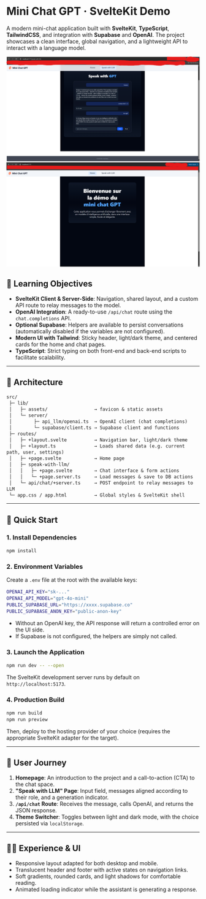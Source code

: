 # Mini Chat GPT · SvelteKit Demo

A modern mini-chat application built with **SvelteKit**, **TypeScript**, **TailwindCSS**, and integration with **Supabase** and **OpenAI**. The project showcases a clean interface, global navigation, and a lightweight API to interact with a language model.

![Aperçu de l’interface](docs/app-preview.png)
![Aperçu de l’interface](docs/app-preview_2.png)

## 🎯 Learning Objectives

  - **SvelteKit Client & Server-Side**: Navigation, shared layout, and a custom API route to relay messages to the model.
  - **OpenAI Integration**: A ready-to-use `/api/chat` route using the `chat.completions` API.
  - **Optional Supabase**: Helpers are available to persist conversations (automatically disabled if the variables are not configured).
  - **Modern UI with Tailwind**: Sticky header, light/dark theme, and centered cards for the home and chat pages.
  - **TypeScript**: Strict typing on both front-end and back-end scripts to facilitate scalability.

-----

## 🧱 Architecture

```
src/
 ├─ lib/
 │   ├─ assets/                 → favicon & static assets
 │   └─ server/
 │        ├─ api_llm/openai.ts  → OpenAI client (chat completions)
 │        └─ supabase/client.ts → Supabase client and functions
 ├─ routes/
 │   ├─ +layout.svelte          → Navigation bar, light/dark theme
 │   ├─ +layout.ts              → Loads shared data (e.g. current path, user, settings)
 │   ├─ +page.svelte            → Home page
 │   ├─ speak-with-llm/
 │   │   ├─ +page.svelte        → Chat interface & form actions
 │   │   └─ +page.server.ts     → Load messages & save to DB actions
 │   └─ api/chat/+server.ts     → POST endpoint to relay messages to LLM
 └─ app.css / app.html          → Global styles & SvelteKit shell

```

-----

## 🚀 Quick Start

### 1\. Install Dependencies

```bash
npm install
```

### 2\. Environment Variables

Create a `.env` file at the root with the available keys:

```bash
OPENAI_API_KEY="sk-..."
OPENAI_API_MODEL="gpt-4o-mini"
PUBLIC_SUPABASE_URL="https://xxxx.supabase.co"
PUBLIC_SUPABASE_ANON_KEY="public-anon-key"
```

  - Without an OpenAI key, the API response will return a controlled error on the UI side.
  - If Supabase is not configured, the helpers are simply not called.

### 3\. Launch the Application

```bash
npm run dev -- --open
```

The SvelteKit development server runs by default on `http://localhost:5173`.

### 4\. Production Build

```bash
npm run build
npm run preview
```

Then, deploy to the hosting provider of your choice (requires the appropriate SvelteKit adapter for the target).

-----

## 💬 User Journey

1.  **Homepage**: An introduction to the project and a call-to-action (CTA) to the chat space.
2.  **"Speak with LLM" Page**: Input field, messages aligned according to their role, and a generation indicator.
3.  **`/api/chat` Route**: Receives the message, calls OpenAI, and returns the JSON response.
4.  **Theme Switcher**: Toggles between light and dark mode, with the choice persisted via `localStorage`.

-----

## 🧑‍🎨 Experience & UI

  - Responsive layout adapted for both desktop and mobile.
  - Translucent header and footer with active states on navigation links.
  - Soft gradients, rounded cards, and light shadows for comfortable reading.
  - Animated loading indicator while the assistant is generating a response.
